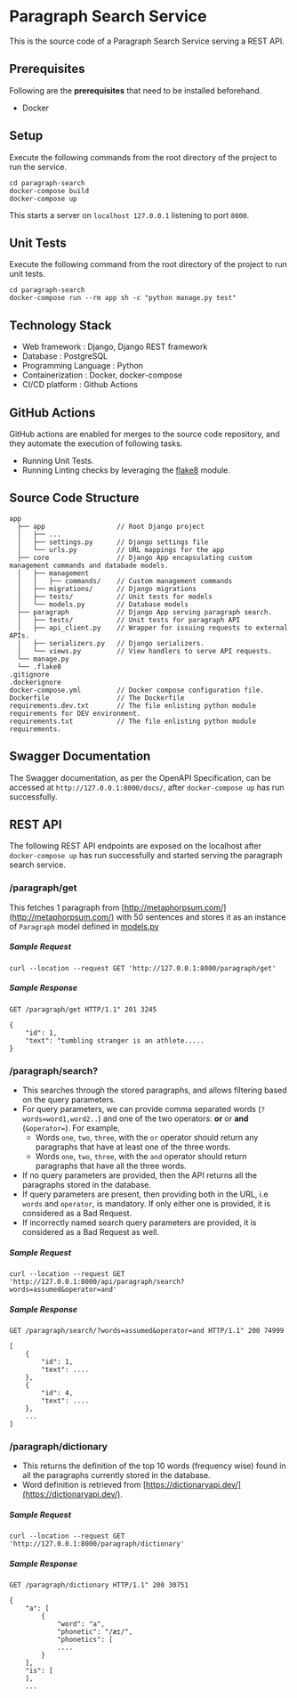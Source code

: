 # Paragraph Search Service

This is the source code of a Paragraph Search Service serving a REST API.

## Prerequisites
Following are the **prerequisites** that need to be installed beforehand.
* Docker

## Setup
Execute the following commands from the root directory of the project to run the service.
```
cd paragraph-search
docker-compose build
docker-compose up
```

This starts a server on `localhost 127.0.0.1` listening to port `8000`.

## Unit Tests
Execute the following command from the root directory of the project to run unit tests.
```
cd paragraph-search
docker-compose run --rm app sh -c "python manage.py test"
```

## Technology Stack
* Web framework : Django, Django REST framework
* Database : PostgreSQL
* Programming Language : Python
* Containerization : Docker, docker-compose
* CI/CD platform : Github Actions

## GitHub Actions
GitHub actions are enabled for merges to the source code repository, and they automate the execution of following
tasks.
* Running Unit Tests.
* Running Linting checks by leveraging the [flake8](https://pypi.org/project/flake8/) module.

## Source Code Structure
```
app                       
  ├── app                  // Root Django project
  │   ├── ...
  │   ├── settings.py      // Django settings file
  │   └── urls.py          // URL mappings for the app
  ├── core                 // Django App encapsulating custom management commands and databade models.
  │   ├── management        
  │   │   ├── commands/    // Custom management commands
  │   ├── migrations/      // Django migrations
  │   ├── tests/           // Unit tests for models
  │   └── models.py        // Database models
  ├── paragraph            // Django App serving paragraph search.
  │   ├── tests/           // Unit tests for paragraph API
  │   ├── api_client.py    // Wrapper for issuing requests to external APIs.
  │   ├── serializers.py   // Django serializers.
  │   └── views.py         // View handlers to serve API requests.
  └── manage.py
  └── .flake8
.gitignore
.dockerignore              
docker-compose.yml         // Docker compose configuration file.
Dockerfile                 // The Dockerfile
requirements.dev.txt       // The file enlisting python module requirements for DEV environment.
requirements.txt           // The file enlisting python module requirements.

```

## Swagger Documentation
The Swagger documentation, as per the OpenAPI Specification, can be accessed at `http://127.0.0.1:8000/docs/`, after
`docker-compose up` has run successfully.

## REST API

The following REST API endpoints are exposed on the localhost after `docker-compose up` has run 
successfully and started serving the paragraph search service.

### **/paragraph/get**
This fetches 1 paragraph from [http://metaphorpsum.com/](http://metaphorpsum.com/) with 50 sentences and stores it 
as an instance of `Paragraph` model defined in [models.py](/app/core/models.py)

##### Sample Request
```
curl --location --request GET 'http://127.0.0.1:8000/paragraph/get'
```

##### Sample Response
```
GET /paragraph/get HTTP/1.1" 201 3245

{
    "id": 1,
    "text": "tumbling stranger is an athlete.....
} 
```

### **/paragraph/search?**
* This searches through the stored paragraphs, and allows filtering based on the query parameters.
* For query parameters, we can provide comma separated words (`?words=word1,word2..`) and one of the 
  two operators: **or** or **and** (`&operator=`). For example,
  * Words `one`, `two`, `three`, with the `or` operator should return any paragraphs that
  have at least one of the three words.
  * Words `one`, `two`, `three`, with the `and` operator should return paragraphs that have
  all the three words.
* If no query parameters are provided, then the API returns all the paragraphs stored in the database.
* If query parameters are present, then providing both in the URL, i.e `words` and `operator`, is mandatory. If only 
  either one is provided, it is considered as a Bad Request.
* If incorrectly named search query parameters are provided, it is considered as a Bad Request as well.  

##### Sample Request
```
curl --location --request GET 'http://127.0.0.1:8000/api/paragraph/search?words=assumed&operator=and'
```

##### Sample Response
```
GET /paragraph/search/?words=assumed&operator=and HTTP/1.1" 200 74999

[
    {
        "id": 1,
        "text": ....
    },
    {
        "id": 4,
        "text": ....
    },
    ...
]
```

### **/paragraph/dictionary**
* This returns the definition of the top 10 words (frequency wise) found in all the paragraphs currently stored in 
  the database.
* Word definition is retrieved from [https://dictionaryapi.dev/](https://dictionaryapi.dev/).

##### Sample Request
```
curl --location --request GET 'http://127.0.0.1:8000/paragraph/dictionary'
```

##### Sample Response
```
GET /paragraph/dictionary HTTP/1.1" 200 30751

{
    "a": [
        {
            "word": "a",
            "phonetic": "/æɪ/",
            "phonetics": [
            ....
        }
    ],
    "is": [
    ],
    ...
```